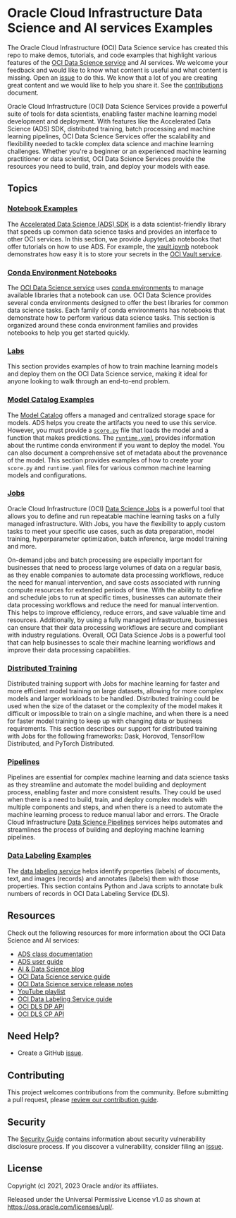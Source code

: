 # Oracle Cloud Infrastructure Data Science and AI services Examples

The Oracle Cloud Infrastructure (OCI) Data Science service has created this repo to make demos, tutorials, and code examples that highlight various features of the [OCI Data Science service](https://www.oracle.com/data-science/cloud-infrastructure-data-science.html) and AI services. We welcome your feedback and would like to know what content is useful and what content is missing. Open an [issue](https://github.com/oracle/oci-data-science-ai-samples/issues) to do this. We know that a lot of you are creating great content and we would like to help you share it. See the [contributions](CONTRIBUTING.md) document.

Oracle Cloud Infrastructure (OCI) Data Science Services provide a powerful suite of tools for data scientists, enabling faster machine learning model development and deployment. With features like the Accelerated Data Science (ADS) SDK, distributed training, batch processing and machine learning pipelines, OCI Data Science Services offer the scalability and flexibility needed to tackle complex data science and machine learning challenges. Whether you're a beginner or an experienced machine learning practitioner or data scientist, OCI Data Science Services provide the resources you need to build, train, and deploy your models with ease.

## Topics

### [Notebook Examples](./notebook_examples/)

The [Accelerated Data Science (ADS) SDK](https://docs.oracle.com/en-us/iaas/tools/ads-sdk/latest/index.html) is a data scientist-friendly library that speeds up common data science tasks and provides an interface to other OCI services. In this section, we provide JupyterLab notebooks that offer tutorials on how to use ADS. For example, the [vault.ipynb](./ads_notebooks/vault.ipynb) notebook demonstrates how easy it is to store your secrets in the [OCI Vault service](https://docs.oracle.com/en-us/iaas/Content/KeyManagement/Concepts/keyoverview.htm).

### [Conda Environment Notebooks](./conda_environment_notebooks/)

The [OCI Data Science service](https://www.oracle.com/data-science/cloud-infrastructure-data-science.html) uses [conda environments](https://docs.conda.io/projects/conda/en/latest/index.html) to manage available libraries that a notebook can use. OCI Data Science provides several conda environments designed to offer the best libraries for common data science tasks. Each family of conda environments has notebooks that demonstrate how to perform various data science tasks. This section is organized around these conda environment families and provides notebooks to help you get started quickly.

### [Labs](./labs/)

This section provides examples of how to train machine learning models and deploy them on the OCI Data Science service, making it ideal for anyone looking to walk through an end-to-end problem.

### [Model Catalog Examples](model_catalog_examples/)

The [Model Catalog](https://docs.oracle.com/en-us/iaas/tools/ads-sdk/latest/user_guide/modelcatalog/modelcatalog.html) offers a managed and centralized storage space for models. ADS helps you create the artifacts you need to use this service. However, you must provide a [`score.py`](https://docs.oracle.com/en-us/iaas/data-science/using/model_score_py.htm) file that loads the model and a function that makes predictions. The [`runtime.yaml`](https://docs.oracle.com/en-us/iaas/data-science/using/model_runtime_yaml.htm) provides information about the runtime conda environment if you want to deploy the model. You can also document a comprehensive set of metadata about the provenance of the model. This section provides examples of how to create your `score.py` and `runtime.yaml` files for various common machine learning models and configurations.

### [Jobs](jobs/)

Oracle Cloud Infrastructure (OCI) [Data Science Jobs](https://docs.oracle.com/en-us/iaas/data-science/using/jobs-about.htm) is a powerful tool that allows you to define and run repeatable machine learning tasks on a fully managed infrastructure. With Jobs, you have the flexibility to apply custom tasks to meet your specific use cases, such as data preparation, model training, hyperparameter optimization, batch inference, large model training and more.

On-demand jobs and batch processing are especially important for businesses that need to process large volumes of data on a regular basis, as they enable companies to automate data processing workflows, reduce the need for manual intervention, and save costs associated with running compute resources for extended periods of time. With the ability to define and schedule jobs to run at specific times, businesses can automate their data processing workflows and reduce the need for manual intervention. This helps to improve efficiency, reduce errors, and save valuable time and resources. Additionally, by using a fully managed infrastructure, businesses can ensure that their data processing workflows are secure and compliant with industry regulations. Overall, OCI Data Science Jobs is a powerful tool that can help businesses to scale their machine learning workflows and improve their data processing capabilities.

### [Distributed Training](distributed_training/)

Distributed training support with Jobs for machine learning for faster and more efficient model training on large datasets, allowing for more complex models and larger workloads to be handled. Distributed training could be used when the size of the dataset or the complexity of the model makes it difficult or impossible to train on a single machine, and when there is a need for faster model training to keep up with changing data or business requirements. This section describes our support for distributed training with Jobs for the following frameworks: Dask, Horovod, TensorFlow Distributed, and PyTorch Distributed.

### [Pipelines](pipelines/)

Pipelines are essential for complex machine learning and data science tasks as they streamline and automate the model building and deployment process, enabling faster and more consistent results. They could be used when there is a need to build, train, and deploy complex models with multiple components and steps, and when there is a need to automate the machine learning process to reduce manual labor and errors. The Oracle Cloud Infrastructure [Data Science Pipelines](https://docs.oracle.com/en-us/iaas/data-science/using/pipelines-about.htm) services helps automates and streamlines the process of building and deploying machine learning pipelines.

### [Data Labeling Examples](data_labeling_examples/)

The [data labeling service](https://docs.oracle.com/en-us/iaas/data-labeling/data-labeling/using/home.htm) helps identify properties (labels) of documents, text, and images (records) and annotates (labels) them with those properties. This section contains Python and Java scripts to annotate bulk numbers of records in OCI Data Labeling Service (DLS).

## Resources

Check out the following resources for more information about the OCI Data Science and AI services:

* [ADS class documentation](https://accelerated-data-science.readthedocs.io/en/latest/modules.html)
* [ADS user guide](https://accelerated-data-science.readthedocs.io/en/latest/index.html)
* [AI & Data Science blog](https://blogs.oracle.com/ai-and-datascience/)
* [OCI Data Science service guide](https://docs.oracle.com/en-us/iaas/data-science/using/data-science.htm)
* [OCI Data Science service release notes](https://docs.cloud.oracle.com/en-us/iaas/releasenotes/services/data-science/)
* [YouTube playlist](https://www.youtube.com/playlist?list=PLKCk3OyNwIzv6CWMhvqSB_8MLJIZdO80L)
* [OCI Data Labeling Service guide](https://docs.oracle.com/en-us/iaas/data-labeling/data-labeling/using/home.htm)
* [OCI DLS DP API](https://docs.oracle.com/en-us/iaas/api/#/en/datalabeling-dp/20211001/)
* [OCI DLS CP API](https://docs.oracle.com/en-us/iaas/api/#/en/datalabeling/20211001/)

## Need Help?

* Create a GitHub [issue](https://github.com/oracle/oci-data-science-ai-samples/issues).

## Contributing

This project welcomes contributions from the community. Before submitting a pull request, please [review our contribution guide](./CONTRIBUTING.md).

## Security

The [Security Guide](./SECURITY.md) contains information about security vulnerability disclosure process. If you discover a vulnerability, consider filing an [issue](https://github.com/oracle/oci-data-science-ai-samples/issues).

## License

Copyright (c) 2021, 2023 Oracle and/or its affiliates.

Released under the Universal Permissive License v1.0 as shown at
<https://oss.oracle.com/licenses/upl/>.
